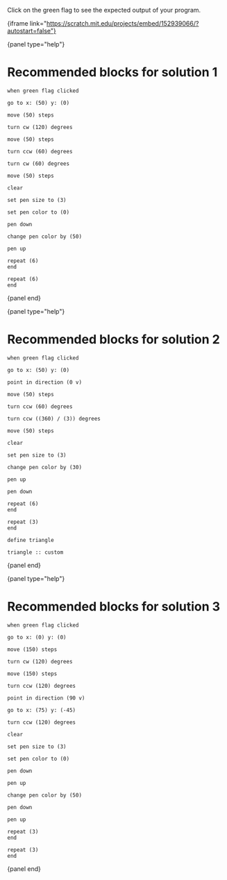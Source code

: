Click on the green flag to see the expected output of your program.

{iframe link="https://scratch.mit.edu/projects/embed/152939066/?autostart=false"}

{panel type="help"}

# Recommended blocks for solution 1

```scratch:split:random
when green flag clicked
```

```scratch:split:random
go to x: (50) y: (0)

move (50) steps

turn cw (120) degrees

move (50) steps

turn ccw (60) degrees

turn cw (60) degrees

move (50) steps

```

```scratch:split:random
clear

set pen size to (3)

set pen color to (0)

pen down

change pen color by (50)

pen up
```

```scratch:split:random
repeat (6)
end

repeat (6)
end
```

{panel end}

{panel type="help"}

# Recommended blocks for solution 2

```scratch:split:random
when green flag clicked
```

```scratch:split:random
go to x: (50) y: (0)

point in direction (0 v)

move (50) steps

turn ccw (60) degrees

turn ccw ((360) / (3)) degrees

move (50) steps
```

```scratch:split:random
clear

set pen size to (3)

change pen color by (30)

pen up

pen down
```

```scratch:split:random
repeat (6)
end

repeat (3)
end
```

```scratch:split:random
define triangle

triangle :: custom
```

{panel end}

{panel type="help"}

# Recommended blocks for solution 3

```scratch:split:random
when green flag clicked
```

```scratch:split:random
go to x: (0) y: (0)

move (150) steps

turn cw (120) degrees

move (150) steps

turn ccw (120) degrees

point in direction (90 v)

go to x: (75) y: (-45)

turn ccw (120) degrees
```

```scratch:split:random
clear

set pen size to (3)

set pen color to (0)

pen down

pen up

change pen color by (50)

pen down

pen up
```

```scratch:split:random
repeat (3)
end

repeat (3)
end
```

{panel end}
